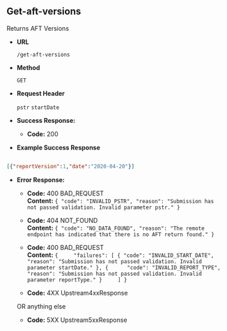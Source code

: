 Get-aft-versions
-----------------------
Returns AFT Versions

* **URL**

  `/get-aft-versions`

* **Method**

  `GET`

*  **Request Header**
    
   `pstr`
   `startDate`

* **Success Response:**

  * **Code:** 200 
  
* **Example Success Response**

```json

[{"reportVersion":1,"date":"2020-04-20"}]

```

* **Error Response:**

  * **Code:** 400 BAD_REQUEST <br />
    **Content:** `{
                     "code": "INVALID_PSTR",
                     "reason": "Submission has not passed validation. Invalid parameter pstr."
                  }`

  * **Code:** 404 NOT_FOUND <br />
    **Content:** `{
                     "code": "NO_DATA_FOUND",
                     "reason": "The remote endpoint has indicated that there is no AFT return found."
                  }`
    
  * **Code:** 400 BAD_REQUEST <br />
    **Content:** `{    
                      "failures": [
                  	{
                     	   "code": "INVALID_START_DATE",
                     	   "reason": "Submission has not passed validation. Invalid parameter startDate."
                  	},
                  	{     
                             "code": "INVALID_REPORT_TYPE",
                             "reason": "Submission has not passed validation. Invalid parameter reportType."
                          }
                      ]
                  }`
    
  * **Code:** 4XX Upstream4xxResponse <br />

  OR anything else

  * **Code:** 5XX Upstream5xxResponse <br />